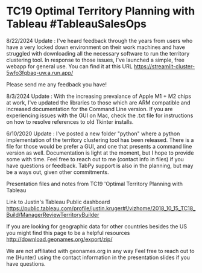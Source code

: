 # TC19 Optimal Territory Planning with Tableau #TableauSalesOps

8/22/2024 Update : I've heard feedback through the years from users who have a very locked down environment on their work machines and have struggled with downloading all the necessary software to run the territory clustering tool. In response to those issues, I've launched a simple, free webapp for general use. You can find it at this URL https://streamlit-cluster-5wfo3fqbaq-uw.a.run.app/

Please send me any feedback you have!

8/3/2024 Update : With the increasing prevalance of Apple M1 + M2 chips at work, I've updated the libraries to those which are ARM compatible and increased documentation for the Command Line version. If you are experiencing issues with the GUI on Mac, check the .txt file for instructions on how to resolve references to old Tkinter installs. 

6/10/2020 Update : I've posted a new folder "python" where a python implementation of the territory clustering tool has been released. 
                   There is a file for those would be prefer a GUI, and one that presents a command line version as well. Documentation is                    light at the moment, but I hope to provide some with time. Feel free to reach out to me (contact info in files) if you                    have questions or feedback.  TabPy support is also in the planning, but may be a ways out, given other commitments.

Presentation files and notes from TC19 'Optimal Territory Planning with Tableau

Link to Justin's Tableau Public dashboard
https://public.tableau.com/profile/justin.kruger#!/vizhome/2018_10_15_TC18_Build/ManagerReviewTerritoryBuilder

If you are looking for geographic data for other countries besides the US you might find this page to be a helpful resources http://download.geonames.org/export/zip/

We are not affiliated with geonames.org in any way Feel free to reach out to me (Hunter) using the contact information in the presentation slides if you have questions.
